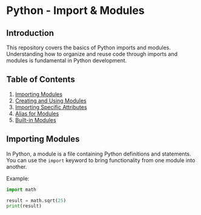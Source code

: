 # Python - Import & Modules

## Introduction

This repository covers the basics of Python imports and modules. Understanding how to organize and reuse code through imports and modules is fundamental in Python development.

## Table of Contents

1. [Importing Modules](#importing-modules)
2. [Creating and Using Modules](#creating-and-using-modules)
3. [Importing Specific Attributes](#importing-specific-attributes)
4. [Alias for Modules](#alias-for-modules)
5. [Built-in Modules](#built-in-modules)

## Importing Modules

In Python, a module is a file containing Python definitions and statements. You can use the `import` keyword to bring functionality from one module into another.

Example:

```python
import math

result = math.sqrt(25)
print(result)

